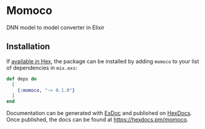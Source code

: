 # Momoco
DNN model to model converter in Elixir

## Installation

If [available in Hex](https://hex.pm/docs/publish), the package can be installed
by adding `momoco` to your list of dependencies in `mix.exs`:

```elixir
def deps do
  [
    {:momoco, "~> 0.1.0"}
  ]
end
```

Documentation can be generated with [ExDoc](https://github.com/elixir-lang/ex_doc)
and published on [HexDocs](https://hexdocs.pm). Once published, the docs can
be found at <https://hexdocs.pm/momoco>.

